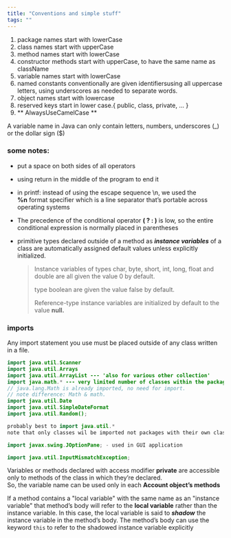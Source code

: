 ```yaml
---
title: "Conventions and simple stuff"
tags: ""
---
```

1.  package names start with lowerCase
2.  class names start with upperCase
3.  method names start with lowerCase
4.  constructor methods start with upperCase, to have the same name as className
5.  variable names start with lowerCase
6.  named constants conventionally are given identifiersusing all uppercase letters, using underscores as needed to separate words.
7.  object names start with lowercase
8.  reserved keys start in lower case.{ public, class, private, ... }
9.  ** AlwaysUseCamelCase **

A variable name in Java can only contain letters, numbers, underscores (\_) or the dollar sign ($)

### some notes:

-   put a space on both sides of all operators

-   using return in the middle of the program to end it

-   in printf: instead of using the escape sequence \\n,  we used the  
    **%n** format specifier which is a line separator     that’s portable across operating systems

-   The precedence of the conditional operator **( ? : )** is low, so the entire conditional expression is normally placed in parentheses

-   primitive types declared outside of a method as **_instance variables_** of a class are automatically assigned default values unless explicitly initialized. 
    >  Instance variables of types char, byte, short, int, long, float and double are all given the value 0 by default.
    >
    > type boolean are given the value false by default.
    >
    > Reference-type instance variables are initialized by default to the value **null.**

### imports

Any import statement you use must be placed outside of any class written in a file.

```java
import java.util.Scanner
import java.util.Arrays
import java.util.ArrayList --- 'also for various other collection'
import java.math.* --- very limited number of classes within the package
// java.lang.Math is already imported, no need for import.
// note difference: Math & math.
import java.util.Date
import java.util.SimpleDateFormat
import java.util.Random();

probably best to import java.util.*
note that only classes wil be imported not packages with their own classes

import javax.swing.JOptionPane; - used in GUI application

import java.util.InputMismatchException;

```

Variables or methods declared with access modifier **private** are accessible  
only to methods of the class in which they’re declared.  
So, the variable name can be used only in each **Account object’s methods**

If a method contains a "local variable" with the same name as an "instance variable" that method’s body will  refer to the **local variable** rather than the instance variable. In this case, the local variable is  said to **_shadow_** the instance variable in the method’s body. The method’s body can use the keyword `this` to refer to the shadowed instance variable explicitly
